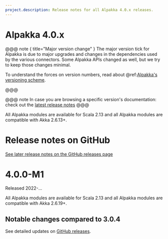```yaml
---
project.description: Release notes for all Alpakka 4.0.x releases.
---
```

# Alpakka 4.0.x

@@@ note { title="Major version change" }
The major version tick for Alpakka is due to major upgrades and changes in the dependencies used by the various connectors.
Some Alpakka APIs changed as well, but we try to keep those changes minimal.

To understand the forces on version numbers, read about @ref:[Alpakka's versioning scheme](../other-docs/versioning.md).

@@@

@@@ note
In case you are browsing a specific version's documentation: check out the [latest release notes](https://doc.akka.io/libraries/alpakka/current/release-notes/)
@@@

All Alpakka modules are available for Scala 2.13 and all Alpakka modules are compatible with Akka 2.6.13+.

# Release notes on GitHub

[See later release notes on the GitHub releases page](https://github.com/akka/alpakka/releases)

# 4.0.0-M1

Released 2022-...

All Alpakka modules are available for Scala 2.13 and all Alpakka modules are compatible with Akka 2.6.19+.

## Notable changes compared to 3.0.4

See detailed updates on [GitHub releases](https://github.com/akka/alpakka/releases/tag/v4.0.0-M1).
